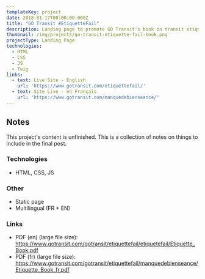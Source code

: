 ```yaml
---
templateKey: project
date: 2018-01-17T00:00:00.000Z
title: "GO Transit #EtiquetteFail"
description: Landing page to promote GO Transit's book on transit etiquette.
thumbnail: /img/projects/go-transit-etiquette-fail-book.png
projectType: Landing Page
technologies:
  - HTML
  - CSS
  - JS
  - Twig
links:
  - text: Live Site - English
    url: 'https://www.gotransit.com/etiquettefail/'
  - text: Site Live - en Français
    url: 'https://www.gotransit.com/manquedebienseance/'
---
```


## Notes
This project's content is unfinished. This is a collection of notes on things to include in the final post.

### Technologies
- HTML, CSS, JS

### Other
- Static page
- Multilingual (FR + EN)

### Links
- PDF (en) (large file size): https://www.gotransit.com/gotransit/etiquettefail/etiquetefail/Etiquette_Book.pdf
- PDF (fr) (large file size): https://www.gotransit.com/gotransit/etiquettefail/manquedebienseance/Etiquette_Book_fr.pdf
